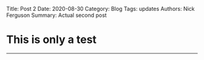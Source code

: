 Title: Post 2
Date: 2020-08-30
Category: Blog
Tags: updates
Authors: Nick Ferguson
Summary: Actual second post

# This is only a test
***

